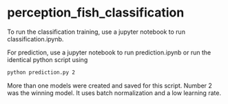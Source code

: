 # perception_fish_classification

To run the classification training, use a jupyter notebook to run classification.ipynb.

For prediction, use a jupyter notebook to run prediction.ipynb or run the identical python script using 

```bash
python prediction.py 2
```

More than one models were created and saved for this script. Number 2 was the winning model. It uses batch normalization and a low learning rate.